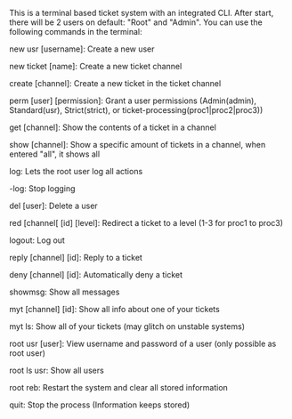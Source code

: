 This is a terminal based ticket system with an integrated CLI. After start, there will be 2 users on default: "Root" and "Admin". You can use the following commands in the terminal:

new usr [username]:  Create a new user

new ticket [name]:  Create a new ticket channel

create [channel]:  Create a new ticket in the ticket channel

perm [user] [permission]:  Grant a user permissions (Admin(admin), Standard(usr), Strict(strict), or ticket-processing(proc1|proc2|proc3))

get [channel]:  Show the contents of a ticket in a channel

show [channel]:  Show a specific amount of tickets in a channel, when entered "all", it shows all

log:  Lets the root user log all actions

-log:  Stop logging

del [user]:  Delete a user

red [channel[ [id] [level]:  Redirect a ticket to a level (1-3 for proc1 to proc3)

logout:  Log out

reply [channel] [id]:  Reply to a ticket

deny [channel] [id]: Automatically deny a ticket

showmsg:  Show all messages

myt [channel] [id]:  Show all info about one of your tickets

myt ls:  Show all of your tickets (may glitch on unstable systems)

root usr [user]:  View username and password of a user (only possible as root user)

root ls usr: Show all users

root reb: Restart the system and clear all stored information

quit:  Stop the process (Information keeps stored)
